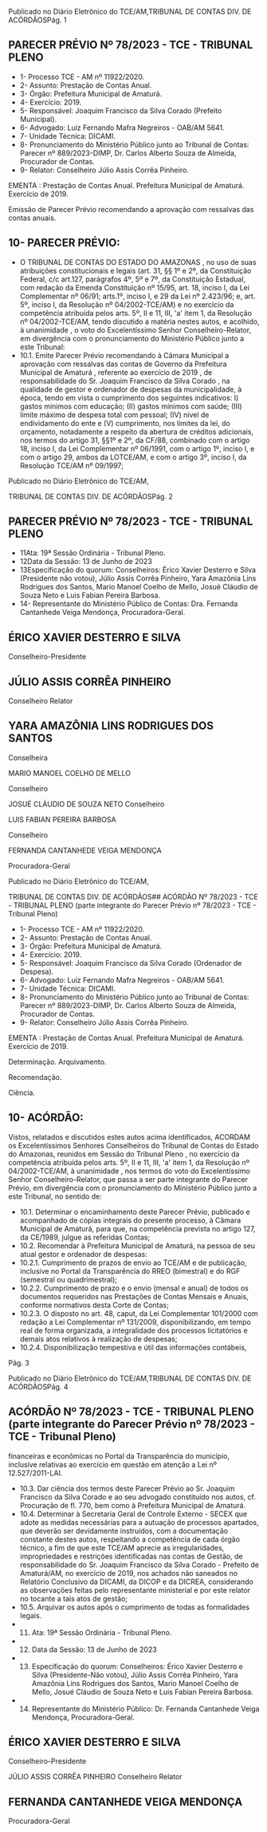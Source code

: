 Publicado  no  Diário  Eletrônico do TCE/AM,TRIBUNAL DE CONTAS DIV. DE ACÓRDÃOSPág. 1

## PARECER PRÉVIO Nº 78/2023 - TCE - TRIBUNAL PLENO

- 1- Processo TCE - AM nº 11922/2020.
- 2- Assunto: Prestação de Contas Anual.
- 3- Órgão: Prefeitura Municipal de Amaturá.
- 4- Exercício: 2019.
- 5- Responsável: Joaquim Francisco da Silva Corado (Prefeito Municipal).
- 6- Advogado: Luiz Fernando Mafra Negreiros - OAB/AM 5641.
- 7- Unidade Técnica: DICAMI.
- 8- Pronunciamento  do  Ministério  Público  junto  ao  Tribunal  de  Contas: Parecer  nº 889/2023-DIMP, Dr. Carlos Alberto Souza de Almeida, Procurador de Contas.
- 9- Relator: Conselheiro Júlio Assis Corrêa Pinheiro.

EMENTA :  Prestação  de  Contas  Anual.    Prefeitura Municipal de Amaturá.  Exercício de 2019.

Emissão de Parecer Prévio recomendando a aprovação com ressalvas das contas anuais.

## 10-  PARECER PRÉVIO:

- O  TRIBUNAL  DE  CONTAS  DO  ESTADO  DO  AMAZONAS ,  no  uso  de  suas atribuições  constitucionais  e  legais  (art.  31,  §§  1º  e  2º,  da  Constituição  Federal,  c/c art.127,  parágrafos  4º,  5º  e  7º,  da  Constituição  Estadual,  com  redação  da  Emenda Constituição nº 15/95, art. 18, inciso I, da Lei Complementar nº 06/91; arts.1º, inciso I, e 29  da  Lei  nº  2.423/96;  e,  art.  5º,  inciso  I,  da  Resolução  nº  04/2002-TCE/AM)  e  no exercício da competência atribuída pelos arts. 5º, II e 11, III, 'a' item 1, da Resolução nº 04/2002-TCE/AM, tendo discutido a matéria nestes autos, e acolhido, à unanimidade , o voto do Excelentíssimo Senhor Conselheiro-Relator, em divergência com o pronunciamento do Ministério Público junto a este Tribunal:
- 10.1. Emite Parecer Prévio recomendando à Câmara Municipal a aprovação  com  ressalvas das  contas  de  Governo  da Prefeitura Municipal de Amaturá , referente ao exercício de 2019 , de responsabilidade  do  Sr. Joaquim  Francisco  da  Silva  Corado , na qualidade  de  gestor  e  ordenador  de  despesas da  municipalidade,  à época,  tendo  em  vista  o  cumprimento  dos  seguintes  indicativos:  I) gastos  mínimos  com  educação;  (II)  gastos  mínimos  com  saúde;  (III) limite máximo de despesa total com pessoal; (IV) nível de endividamento  do  ente  e  (V)  cumprimento,  nos  limites  da  lei,  do orçamento, notadamente a respeito da abertura de créditos adicionais, nos  termos  do  artigo  31,  §§1º  e  2º,  da  CF/88,  combinado com o artigo 18, inciso I, da Lei Complementar nº 06/1991, com o artigo 1º, inciso I, e com o artigo 29, ambos da LOTCE/AM, e com o artigo 3º, inciso I, da Resolução TCE/AM nº 09/1997;

Publicado  no  Diário  Eletrônico do TCE/AM,

TRIBUNAL DE CONTAS DIV. DE ACÓRDÃOSPág. 2

## PARECER PRÉVIO Nº 78/2023 - TCE - TRIBUNAL PLENO

- 11Ata: 19ª Sessão Ordinária - Tribunal Pleno.
- 12Data da Sessão: 13 de Junho de 2023
- 13Especificação do quorum: Conselheiros: Érico Xavier Desterro e Silva (Presidente não votou),  Júlio  Assis  Corrêa  Pinheiro,  Yara  Amazônia  Lins  Rodrigues  dos  Santos, Mario Manoel Coelho de Mello, Josué Cláudio de Souza Neto e Luis Fabian Pereira Barbosa.
- 14-  Representante do Ministério Público de Contas: Dra. Fernanda Cantanhede Veiga Mendonça, Procuradora-Geral.

## ÉRICO XAVIER DESTERRO E SILVA

Conselheiro-Presidente

## JÚLIO ASSIS CORRÊA PINHEIRO

Conselheiro Relator

## YARA AMAZÔNIA LINS RODRIGUES DOS SANTOS

Conselheira

MARIO MANOEL COELHO DE MELLO

Conselheiro

JOSUÉ CLÁUDIO DE SOUZA NETO Conselheiro

LUIS FABIAN PEREIRA BARBOSA

Conselheiro

FERNANDA CANTANHEDE VEIGA MENDONÇA

Procuradora-Geral

Publicado  no  Diário  Eletrônico do TCE/AM,

TRIBUNAL DE CONTAS DIV. DE ACÓRDÃOS## ACÓRDÃO Nº 78/2023 - TCE - TRIBUNAL PLENO (parte integrante do Parecer Prévio nº 78/2023 - TCE - Tribunal Pleno)

- 1- Processo TCE - AM nº 11922/2020.
- 2- Assunto: Prestação de Contas Anual.
- 3- Órgão: Prefeitura Municipal de Amaturá.
- 4- Exercício: 2019.
- 5- Responsável: Joaquim Francisco da Silva Corado (Ordenador de Despesa).
- 6- Advogado: Luiz Fernando Mafra Negreiros - OAB/AM 5641.
- 7- Unidade Técnica: DICAMI.
- 8- Pronunciamento  do  Ministério  Público  junto  ao  Tribunal  de  Contas: Parecer  nº 889/2023-DIMP, Dr. Carlos Alberto Souza de Almeida, Procurador de Contas.
- 9- Relator: Conselheiro Júlio Assis Corrêa Pinheiro.

EMENTA :  Prestação  de  Contas  Anual.    Prefeitura Municipal de Amaturá. Exercício de 2019.

Determinação. Arquivamento.

Recomendação.

Ciência.

## 10-  ACÓRDÃO:

Vistos, relatados e discutidos estes autos acima identificados, ACORDAM os Excelentíssimos Senhores Conselheiros do Tribunal de Contas do Estado do Amazonas, reunidos em Sessão do Tribunal Pleno , no exercício da competência atribuída pelos arts. 5º, II e 11, III, 'a' item 1, da Resolução nº 04/2002-TCE/AM, à unanimidade , nos termos do voto do Excelentíssimo Senhor Conselheiro-Relator, que passa a ser parte integrante do Parecer Prévio, em divergência com o pronunciamento do Ministério Público junto a este Tribunal, no sentido de:

- 10.1. Determinar o  encaminhamento  deste  Parecer  Prévio,  publicado  e acompanhado  de  cópias  integrais  do  presente  processo,  à  Câmara Municipal de Amaturá, para que, na competência prevista no artigo 127, da CE/1989, julgue as referidas Contas;
- 10.2. Recomendar à Prefeitura Municipal de Amaturá, na pessoa de seu atual gestor e ordenador de despesas:
- 10.2.1. Cumprimento  de  prazos  de  envio  ao  TCE/AM  e  de  publicação, inclusive  no  Portal  da  Transparência  do  RREO  (bimestral)  e  do RGF (semestral ou quadrimestral);
- 10.2.2. Cumprimento de prazo e o envio (mensal e anual) de todos os documentos  requeridos  nas  Prestações  de  Contas  Mensais  e Anuais, conforme normativos desta Corte de Contas;
- 10.2.3.  O disposto no art. 48, caput, da Lei Complementar 101/2000 com redação  a  Lei  Complementar  nº  131/2009,  disponibilizando,  em tempo real  de forma  organizada,  a  integralidade  dos  processos licitatórios e demais atos relativos à realização de despesas;
- 10.2.4. Disponibilização  tempestiva  e  útil  das  informações  contábeis,

Pág. 3

Publicado  no  Diário  Eletrônico do TCE/AM,TRIBUNAL DE CONTAS DIV. DE ACÓRDÃOSPág. 4

## ACÓRDÃO Nº 78/2023 - TCE - TRIBUNAL PLENO (parte integrante do Parecer Prévio nº 78/2023 - TCE - Tribunal Pleno)

financeiras e econômicas no Portal da Transparência do município, inclusive relativas ao exercício em  questão em atenção a Lei nº 12.527/2011-LAI.

- 10.3. Dar ciência dos termos deste Parecer Prévio ao Sr. Joaquim Francisco da Silva Corado e ao seu advogado constituído nos autos, cf. Procuração de fl. 770, bem como à Prefeitura Municipal de Amaturá.
- 10.4. Determinar à  Secretaria  Geral  de  Controle  Externo  -  SECEX  que adote as medidas necessárias para a autuação de processos apartados, que deverão ser devidamente instruídos, com a documentação constante destes autos, respeitando a competência de cada órgão técnico, a fim de que este TCE/AM aprecie as irregularidades, impropriedades e restrições identificadas nas contas de Gestão,  de  responsabilidade  do  Sr. Joaquim  Francisco  da  Silva Corado - Prefeito de Amaturá/AM, no exercício de 2019, nos achados não  saneados  no  Relatório  Conclusivo  da  DICAMI,  da  DICOP  e  da DICREA,  considerando as observações feitas pelo representante ministerial e por este relator no tocante a tais atos de gestão;
- 10.5. Arquivar os  autos  após  o  cumprimento  de  todas  as  formalidades legais.
- 11. Ata: 19ª Sessão Ordinária - Tribunal Pleno.
- 12. Data da Sessão: 13 de Junho de 2023
- 13. Especificação do quorum: Conselheiros: Érico Xavier Desterro e Silva (Presidente-Não  votou),  Júlio  Assis  Corrêa  Pinheiro,  Yara  Amazônia  Lins  Rodrigues dos  Santos,  Mario  Manoel  Coelho  de  Mello,  Josué  Cláudio  de  Souza  Neto  e  Luis Fabian Pereira Barbosa.
- 14. Representante do Ministério Público: Dr. Fernanda Cantanhede Veiga Mendonça, Procuradora-Geral.

## ÉRICO XAVIER DESTERRO E SILVA

Conselheiro-Presidente

JÚLIO ASSIS CORRÊA PINHEIRO Conselheiro Relator

## FERNANDA CANTANHEDE VEIGA MENDONÇA

Procuradora-Geral